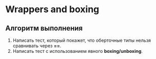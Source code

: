 # Wrappers and boxing

## Алгоритм выполнения

1.	Написать тест, который покажет, что оберточные типы нельзя сравнивать через __==__.
2.	Написать тест с использованием явного __boxing/unboxing__.
